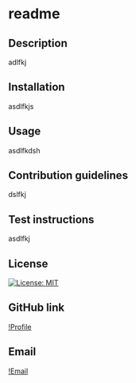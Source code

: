 
  # readme

  ## Description
  adlfkj

  ## Installation
  asdlfkjs

  ## Usage
  asdlfkdsh

  ## Contribution guidelines
  dslfkj

  ## Test instructions
  asdlfkj

  ## License
  [![License: MIT](https://img.shields.io/badge/License-MIT-yellow.svg)](https://opensource.org/licenses/MIT)

  ## GitHub link
  [!Profile](https://github.com/asdflkj)

  ## Email
  [!Email](mailto:aslfdkh)

